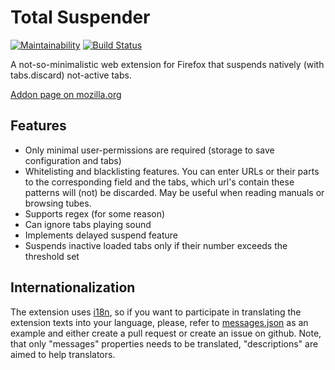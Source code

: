 # Total Suspender

[![Maintainability](https://api.codeclimate.com/v1/badges/1b43f13948551c56f3ff/maintainability)](https://codeclimate.com/github/k5md/Total-Suspender-webextension/maintainability)
[![Build Status](https://travis-ci.com/k5md/Total-Suspender-webextension.svg?branch=master)](https://travis-ci.com/k5md/Total-Suspender-webextension)

A not-so-minimalistic web extension for Firefox that suspends natively (with tabs.discard) not-active tabs.

[Addon page on mozilla.org](https://addons.mozilla.org/en-US/firefox/addon/total-suspender/)

## Features

- Only minimal user-permissions are required (storage to save configuration and tabs)
- Whitelisting and blacklisting features. You can enter URLs or their parts to the corresponding field and the tabs, which url's contain these patterns will (not) be discarded. May be useful when reading manuals or browsing tubes.
- Supports regex (for some reason)
- Can ignore tabs playing sound
- Implements delayed suspend feature
- Suspends inactive loaded tabs only if their number exceeds the threshold set

## Internationalization

The extension uses [i18n](https://developer.mozilla.org/docs/Mozilla/Add-ons/WebExtensions/Internationalization), so if you want to participate in translating the extension texts into your language, please, refer to [messages.json](https://github.com/k5md/Total-Suspender-webextension/blob/master/src/_locales/en/messages.json) as an example and either create a pull request or create an issue on github. Note, that only "messages" properties needs to be translated, "descriptions" are aimed to help translators.
